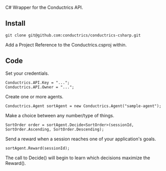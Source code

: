 C# Wrapper for the Conductrics API.

Install
-------

    git clone git@github.com:conductrics/conductrics-csharp.git

Add a Project Reference to the Conductrics.csproj within.


Code
----


Set your credentials.

    Conductrics.API.Key = "...";
    Conductrics.API.Owner = "...";


Create one or more agents.

    Conductrics.Agent sortAgent = new Conductrics.Agent("sample-agent");


Make a choice between any number/type of things.

    SortOrder order = sortAgent.Decide<SortOrder>(sessionId, SortOrder.Ascending, SortOrder.Descending);


Send a reward when a session reaches one of your application's goals.

    sortAgent.Reward(sessionId);

The call to Decide() will begin to learn which decisions maximize the Reward().
